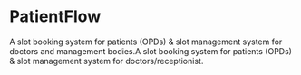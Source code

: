 # PatientFlow
A slot booking system for patients (OPDs) &amp; slot management system for doctors and management bodies.A slot booking system for patients (OPDs) &amp; slot management system for doctors/receptionist.

